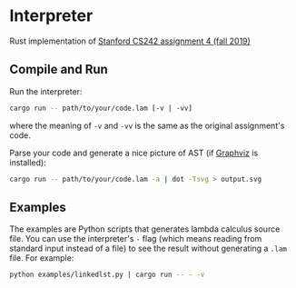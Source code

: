 # Interpreter

Rust implementation of [Stanford CS242 assignment 4 (fall 2019)](https://stanford-cs242.github.io/f19/assignments/assign4/)

## Compile and Run

Run the interpreter:
```sh
cargo run -- path/to/your/code.lam [-v | -vv]
```
where the meaning of `-v` and `-vv` is the same as the original assignment's code.

Parse your code and generate a nice picture of AST (if [Graphviz](https://graphviz.org/) is installed):
```sh
cargo run -- path/to/your/code.lam -a | dot -Tsvg > output.svg
```

## Examples

The examples are Python scripts that generates lambda calculus source file. You can use the interpreter's `-` flag (which means reading from standard input instead of a file) to see the result without generating a `.lam` file. For example:
```sh
python examples/linkedlst.py | cargo run -- - -v
```
